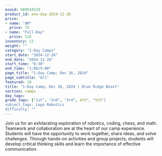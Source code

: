 ```yaml
---
ecwid: 680910220
product_id: one-day-2024-12-26
price:
- name: "AM"
  price: 75
- name: "Full-Day"
  price: 115
inventory: 12
weight: ""
category: "1-Day Camps"
start_date: "2024-12-26"
end_date: "2024-12-26"
start_time: "8:30"
end_time: "1:00/5:00"
page_title: "1-Day Camp; Dec 26, 2024"
page_subtitle: "All"
featured: 10
title: "1-Day Camp; Dec 26, 2024 | Blue Ridge Boost"
section: camps
day_tags: 
grade_tags: ["1st", "2nd", "3rd", 4th", "5th"]
subject_tags: Lego Robotics
difficulty: ""
---
```

Join us for an exhilarating exploration of robotics, coding, chess, and math. Teamwork and collaboration are at the heart of our camp experience. Students will have the opportunity to work together, share ideas, and solve challenges. Through hands-on activities and group projects, students will develop critical thinking skills and learn the importance of effective communication.
